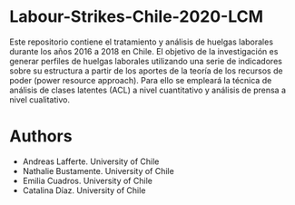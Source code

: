 # Labour-Strikes-Chile-2020-LCM
Este repositorio contiene el tratamiento y análisis de huelgas laborales durante los años 2016 a 2018 en Chile. El objetivo de la investigación es generar perfiles de huelgas laborales utilizando una serie de indicadores sobre su estructura a partir de los aportes de la teoría de los recursos de poder (power resource approach). Para ello se empleará la técnica de análisis de clases latentes (ACL) a nivel cuantitativo y análisis de prensa a nivel cualitativo. 

# Authors
- Andreas Lafferte. University of Chile
- Nathalie Bustamente. University of Chile
- Emilia Cuadros. University of Chile
- Catalina Díaz. University of Chile 
